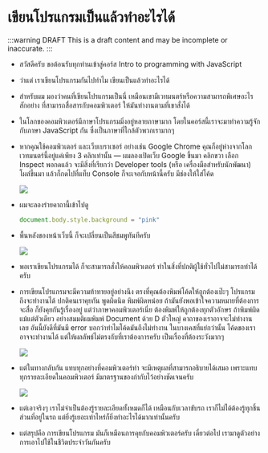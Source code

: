 # เขียนโปรแกรมเป็นแล้วทำอะไรได้

:::warning DRAFT
This is a draft content and may be incomplete or inaccurate.
:::

- สวัสดีครับ ขอต้อนรับทุกท่านเข้าสู่คอร์ส Intro to programming with JavaScript
- ว่าแต่ เราเขียนโปรแกรมกันไปทำไม เขียนเป็นแล้วทำอะไรได้
- สำหรับผม มองว่าคนที่เขียนโปรแกรมเป็นนี่ เหมือนเขามีเวทมนตร์หรือความสามารถพิเศษอะไรสักอย่าง ที่สามารถสื่อสารกับคอมพิวเตอร์ ให้มันทำงานตามที่เขาสั่งได้
- ในโลกของคอมพิวเตอร์มีภาษาโปรแกรมมิ่งอยู่หลายภาษามาก โดยในคอร์สนี้เราจะมาทำความรู้จักกับภาษา JavaScript กัน ซึ่งเป็นภาษาที่ใกล้ตัวพวกเรามากๆ
- หากคุณใช้คอมพิวเตอร์ และเว็บเบราเซอร์ อย่างเช่น Google Chrome คุณก็อยู่ห่างจากโลกเวทมนตร์นี้อยู่แค่เพียง 3 คลิกเท่านั้น — ผมลองเปิดเว็บ Google ขึ้นมา คลิกขวา เลือก Inspect พอกดแล้ว จะมีสิ่งที่เรียกว่า Developer tools (หรือ เครื่องมือสำหรับนักพัฒนา) โผล่ขึ้นมา แล้วก็กดไปที่แท็บ Console ก็จะเจอกับหน้านี้ครับ มีช่องให้ใส่โค้ด

    ![](https://im.dt.in.th/ipfs/bafybeidgu6zepxh2er52rk7wb6felsatlwh46omzgacub7cd7x7mbtvnpe/image.png)

- ผมจะลองร่ายคาถานี้เข้าไปดู
    
    ```js
    document.body.style.background = "pink"
    ```

- พื้นหลังของหน้าเว็บนี้ ก็จะเปลี่ยนเป็นสีชมพูทันทีครับ

    ![](https://im.dt.in.th/ipfs/bafybeifgegrrjaiton766wgvagyso6dxfuo4ws3547zwc6hxtxmhb2mx6i/image.png)

- พอเราเขียนโปรแกรมได้ ก็จะสามารถสั่งให้คอมพิวเตอร์ ทำในสิ่งที่ปกติผู้ใช้ทั่วไปไม่สามารถทำได้ครับ
- การเขียนโปรแกรมจะมีความท้าทายอยู่อย่างนึง ตรงที่คุณต้องพิมพ์โค้ดให้ถูกต้องเป๊ะๆ โปรแกรมถึงจะทำงานได้ ปกติคนเราคุยกัน พูดผิดนิด พิมพ์ผิดหน่อย ถ้ามันยังพอเข้าใจความหมายที่ต้องการจะสื่อ ก็ยังคุยกันรู้เรื่องอยู่ แต่ว่าภาษาคอมพิวเตอร์เนี่ย ต้องพิมพ์ให้ถูกต้องทุกตัวอักษร ถ้าพิมพ์ผิดแม้แต่ตัวเดียว อย่างสมมติผมพิมพ์ Document ด้วย D ตัวใหญ่ คาถาของเราอาจจะไม่ทำงานเลย อันนี้ยังดีที่มันมี error บอกว่าทำไมโค้ดมันถึงไม่ทำงาน ในบางเคสที่แย่กว่านั้น โค้ดของเราอาจจะทำงานได้ แต่ให้ผลลัพธ์ไม่ตรงกับที่เราต้องการครับ เป็นเรื่องที่ต้องระวังมากๆ

    ![](https://im.dt.in.th/ipfs/bafybeib4ztahe3sscwt2fo7drjfnojkitm6w7ye3uczlwynhvifemlemau/image.png)

- แต่ในทางกลับกัน แทบทุกอย่างที่คอมพิวเตอร์ทำ จะมีเหตุผลที่สามารถอธิบายได้เสมอ เพราะแทบทุกรายละเอียดในคอมพิวเตอร์ มีมาตรฐานของกำกับไว้อย่างชัดเจนครับ

    ![](https://im.dt.in.th/ipfs/bafybeibpezhazhixieddluiwijp6nfg65uxtfpax4l3oxkpnjnachfs744/image.png)

- แต่เอาจริงๆ เราไม่จำเป็นต้องรู้รายละเอียดทั้งหมดก็ได้ เหมือนกับเวลาขับรถ เราก็ไม่ได้ต้องรู้ทุกชิ้นส่วนที่อยู่ในรถ แต่ยิ่งรู้เยอะเท่าไหร่ก็ยิ่งทำอะไรได้มากเท่านั้นครับ
- แต่สรุปคือ การเขียนโปรแกรม มันก็เหมือนการคุยกับคอมพิวเตอร์ครับ เดี๋ยวต่อไป เรามาดูตัวอย่างการเอาไปใช้ในชีวิตประจำวันกันครับ
